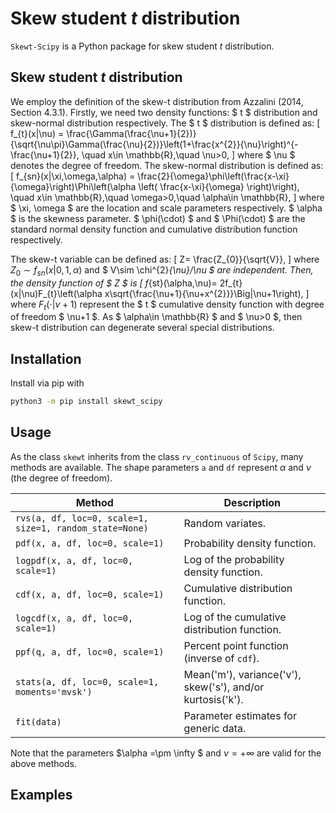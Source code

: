 # Skew student $t$ distribution

`Skewt-Scipy` is a Python package for skew student $t$ distribution.

## Skew student $t$ distribution

We employ the definition of the skew-t distribution from Azzalini (2014, Section 4.3.1). Firstly, we need two density functions: $ t $ distribution and skew-normal distribution respectively. The $ t $ distribution is defined as:
\[
    f_{t}(x|\nu) = \frac{\Gamma(\frac{\nu+1}{2})}{\sqrt{\nu\pi}\Gamma(\frac{\nu}{2})}\left(1+\frac{x^{2}}{\nu}\right)^{-\frac{\nu+1}{2}}, \quad x\in \mathbb{R},\quad \nu>0,
\]
where $ \nu $ denotes the degree of freedom. The skew-normal distribution is defined as:
\[
    f_{sn}(x|\xi,\omega,\alpha) = \frac{2}{\omega}\phi\left(\frac{x-\xi}{\omega}\right)\Phi\left(\alpha \left( \frac{x-\xi}{\omega} \right)\right), \quad x\in \mathbb{R},\quad \omega>0,\quad \alpha\in \mathbb{R},
\]
where $ \xi, \omega $ are the location and scale parameters respectively. $ \alpha $ is the skewness parameter. $ \phi(\cdot) $ and $ \Phi(\cdot) $ are the standard normal density function and cumulative distribution function respectively.

The skew-t variable can be defined as:
\[
    Z= \frac{Z_{0}}{\sqrt{V}},
\]
where $Z_{0}\sim f_{sn}(x|0,1,\alpha)$
and $ V\sim \chi^{2}_{\nu}/\nu $ are independent. Then, the density function of $ Z $ is
\[
    f_{st}(\alpha,\nu)= 2f_{t}(x|\nu)F_{t}\left(\alpha x\sqrt{\frac{\nu+1}{\nu+x^{2}}}\Big|\nu+1\right),
\]
where $F_{t}(\cdot|\nu+1)$ represent the $ t $ cumulative density function with degree of freedom $ \nu+1 $. As $ \alpha\in \mathbb{R} $ and $ \nu>0 $, then skew-t distribution can degenerate several special distributions.

## Installation

Install via pip with

```bash
python3 -m pip install skewt_scipy
```

## Usage

As the class `skewt` inherits from the class `rv_continuous` of `Scipy`, many methods are available. The shape parameters `a` and `df` represent $\alpha$ and $\nu$ (the degree of freedom).

| Method                                                  | Description                                                |
| ------------------------------------------------------- | ---------------------------------------------------------- |
| `rvs(a, df, loc=0, scale=1, size=1, random_state=None)` | Random variates.                                           |
| `pdf(x, a, df, loc=0, scale=1)`                         | Probability density function.                              |
| `logpdf(x, a, df, loc=0, scale=1)`                      | Log of the probability density function.                   |
| `cdf(x, a, df, loc=0, scale=1)`                         | Cumulative distribution function.                          |
| `logcdf(x, a, df, loc=0, scale=1)`                      | Log of the cumulative distribution function.               |
| `ppf(q, a, df, loc=0, scale=1)`                         | Percent point function (inverse of `cdf`).                 |
| `stats(a, df, loc=0, scale=1, moments='mvsk')`          | Mean('m'), variance('v'), skew('s'), and/or kurtosis('k'). |
| `fit(data)`                                             | Parameter estimates for generic data.                      |

Note that the parameters $\alpha =\pm \infty $ and $\nu=+\infty$ are valid for the above methods.

## Examples
